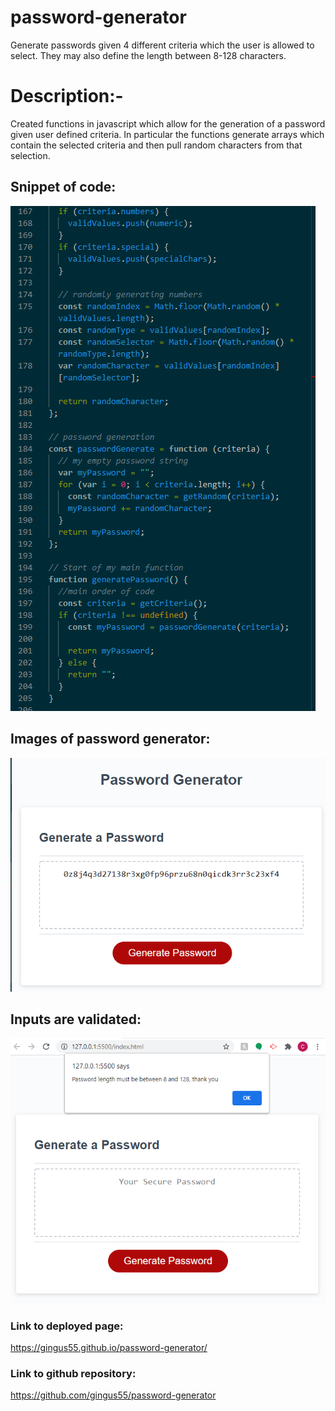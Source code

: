 # password-generator
Generate passwords given 4 different criteria which the user is allowed to select. They may also define the length between 8-128 characters.

<h1>Description:-</h1>
Created functions in javascript which allow for the generation of a password given user defined criteria. In particular the functions generate arrays which contain the selected criteria and then pull random characters from that selection.

<h2>Snippet of code:</h2>
<img src=".\assets\images\codesnippet.png"/>

<h2>Images of password generator:</h2>
<img src=".\assets\images\passwordscreenshot.png"/>

<h2>Inputs are validated:</h2>
<img src=".\assets\images\validate.png"/>

<h3>Link to deployed page:</h3>

https://gingus55.github.io/password-generator/

<h3>Link to github repository:</h3>

https://github.com/gingus55/password-generator